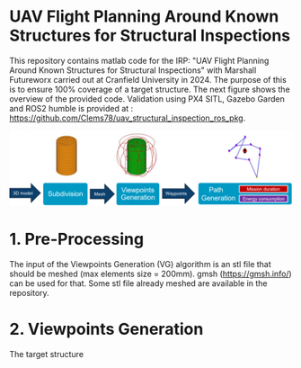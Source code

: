 # UAV Flight Planning Around Known Structures for Structural Inspections

This repository contains matlab code for the IRP: "UAV Flight Planning Around Known Structures for Structural Inspections" with Marshall Futureworx carried out at Cranfield University in 2024. The purpose of this is to ensure 100% coverage of a target structure. The next figure shows the overview of the provided code. Validation using PX4 SITL, Gazebo Garden and ROS2 humble is provided at : https://github.com/Clems78/uav_structural_inspection_ros_pkg.


![Alt text](Images/overview.png)

# 1. Pre-Processing
   
The input of the Viewpoints Generation (VG) algorithm is an stl file that should be meshed (max elements size = 200mm). gmsh (https://gmsh.info/) can be used for that. Some stl file already meshed are available in the repository.

# 2. Viewpoints Generation

The target structure 


